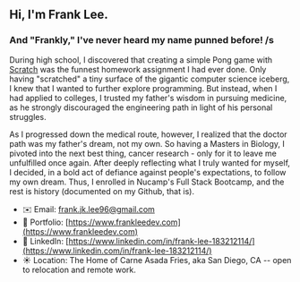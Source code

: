 ## Hi, I'm Frank Lee.
### And "Frankly," I've never heard my name punned before! /s

During high school, I discovered that creating a simple Pong game with [Scratch](https://scratch.mit.edu/) was the funnest homework assignment I had ever done. Only having "scratched" a tiny surface of the gigantic computer science iceberg, I knew that I wanted to further explore programming. But instead, when I had applied to colleges, I trusted my father's wisdom in pursuing medicine, as he strongly discouraged the engineering path in light of his personal struggles. 

As I progressed down the medical route, however, I realized that the doctor path was my father's dream, not my own. So having a Masters in Biology, I pivoted into the next best thing, cancer research - only for it to leave me unfulfilled once again. After deeply reflecting what I truly wanted for myself, I decided, in a bold act of defiance against people's expectations, to follow my own dream. Thus, I enrolled in Nucamp's Full Stack Bootcamp, and the rest is history (documented on my Github, that is).

- ✉️ Email: frank.jk.lee96@gmail.com
- 💼 Portfolio: [https://www.frankleedev.com](https://www.frankleedev.com)
- 🤝 LinkedIn: [https://www.linkedin.com/in/frank-lee-183212114/](https://www.linkedin.com/in/frank-lee-183212114/)
- ☀️ Location: The Home of Carne Asada Fries, aka San Diego, CA -- open to relocation and remote work.
